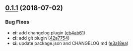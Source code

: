 ## [0.1.1](https://github.com/brandingbrand/react-native-leanplum/compare/v0.1.0...v0.1.1) (2018-07-02)


### Bug Fixes

* **ci:** add changelog plugin ([eb4ab61](https://github.com/brandingbrand/react-native-leanplum/commit/eb4ab61))
* **ci:** add git plugin ([42a7754](https://github.com/brandingbrand/react-native-leanplum/commit/42a7754))
* **ci:** update package.json and CHANGELOG.md ([e3a18ea](https://github.com/brandingbrand/react-native-leanplum/commit/e3a18ea))
